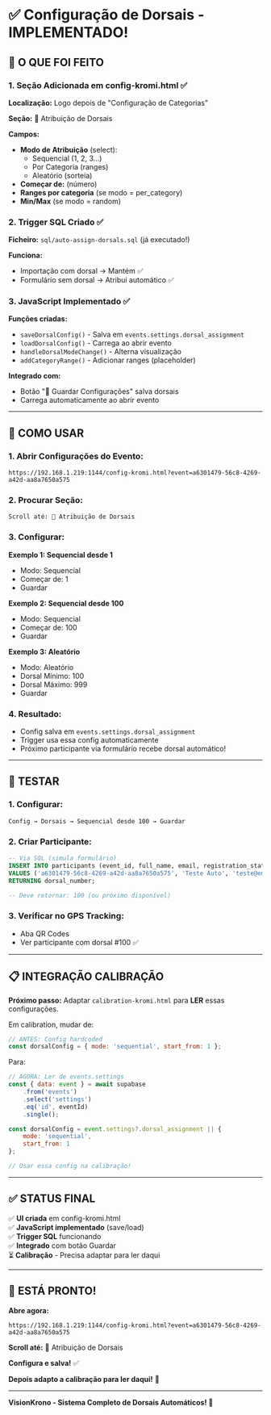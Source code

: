 # ✅ Configuração de Dorsais - IMPLEMENTADO!

## 🎊 O QUE FOI FEITO

### 1. **Seção Adicionada em config-kromi.html** ✅

**Localização:** Logo depois de "Configuração de Categorias"

**Seção:** 🔢 Atribuição de Dorsais

**Campos:**
- **Modo de Atribuição** (select):
  - Sequencial (1, 2, 3...)
  - Por Categoria (ranges)
  - Aleatório (sorteia)
- **Começar de:** (número)
- **Ranges por categoria** (se modo = per_category)
- **Min/Max** (se modo = random)

### 2. **Trigger SQL Criado** ✅

**Ficheiro:** `sql/auto-assign-dorsals.sql` (já executado!)

**Funciona:**
- Importação com dorsal → Mantém ✅
- Formulário sem dorsal → Atribui automático ✅

### 3. **JavaScript Implementado** ✅

**Funções criadas:**
- `saveDorsalConfig()` - Salva em `events.settings.dorsal_assignment`
- `loadDorsalConfig()` - Carrega ao abrir evento
- `handleDorsalModeChange()` - Alterna visualização
- `addCategoryRange()` - Adicionar ranges (placeholder)

**Integrado com:**
- Botão "💾 Guardar Configurações" salva dorsais
- Carrega automaticamente ao abrir evento

---

## 🔄 COMO USAR

### 1. **Abrir Configurações do Evento:**
```
https://192.168.1.219:1144/config-kromi.html?event=a6301479-56c8-4269-a42d-aa8a7650a575
```

### 2. **Procurar Seção:**
```
Scroll até: 🔢 Atribuição de Dorsais
```

### 3. **Configurar:**

**Exemplo 1: Sequencial desde 1**
- Modo: Sequencial
- Começar de: 1
- Guardar

**Exemplo 2: Sequencial desde 100**
- Modo: Sequencial  
- Começar de: 100
- Guardar

**Exemplo 3: Aleatório**
- Modo: Aleatório
- Dorsal Mínimo: 100
- Dorsal Máximo: 999
- Guardar

### 4. **Resultado:**
- Config salva em `events.settings.dorsal_assignment`
- Trigger usa essa config automaticamente
- Próximo participante via formulário recebe dorsal automático!

---

## 🧪 TESTAR

### 1. **Configurar:**
```
Config → Dorsais → Sequencial desde 100 → Guardar
```

### 2. **Criar Participante:**
```sql
-- Via SQL (simula formulário)
INSERT INTO participants (event_id, full_name, email, registration_status)
VALUES ('a6301479-56c8-4269-a42d-aa8a7650a575', 'Teste Auto', 'teste@email.com', 'paid')
RETURNING dorsal_number;

-- Deve retornar: 100 (ou próximo disponível)
```

### 3. **Verificar no GPS Tracking:**
- Aba QR Codes
- Ver participante com dorsal #100 ✅

---

## 📋 INTEGRAÇÃO CALIBRAÇÃO

**Próximo passo:** Adaptar `calibration-kromi.html` para **LER** essas configurações.

Em calibration, mudar de:
```javascript
// ANTES: Config hardcoded
const dorsalConfig = { mode: 'sequential', start_from: 1 };
```

Para:
```javascript
// AGORA: Ler de events.settings
const { data: event } = await supabase
    .from('events')
    .select('settings')
    .eq('id', eventId)
    .single();

const dorsalConfig = event.settings?.dorsal_assignment || {
    mode: 'sequential',
    start_from: 1
};

// Usar essa config na calibração!
```

---

## ✅ STATUS FINAL

✅ **UI criada** em config-kromi.html  
✅ **JavaScript implementado** (save/load)  
✅ **Trigger SQL** funcionando  
✅ **Integrado** com botão Guardar  
⏳ **Calibração** - Precisa adaptar para ler daqui  

---

## 🎊 ESTÁ PRONTO!

**Abre agora:**
```
https://192.168.1.219:1144/config-kromi.html?event=a6301479-56c8-4269-a42d-aa8a7650a575
```

**Scroll até:** 🔢 Atribuição de Dorsais

**Configura e salva!** ✅

**Depois adapto a calibração para ler daqui!** 🔧

---

**VisionKrono - Sistema Completo de Dorsais Automáticos! 🔢**

